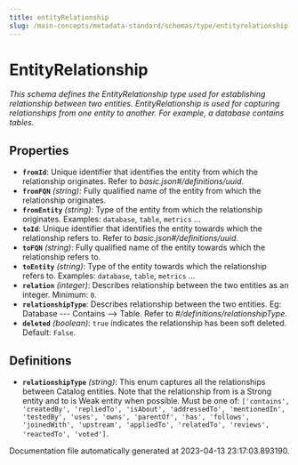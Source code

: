 ```yaml
---
title: entityRelationship
slug: /main-concepts/metadata-standard/schemas/type/entityrelationship
---
```


# EntityRelationship

*This schema defines the EntityRelationship type used for establishing relationship between two entities. EntityRelationship is used for capturing relationships from one entity to another. For example, a database contains tables.*

## Properties

- **`fromId`**: Unique identifier that identifies the entity from which the relationship originates. Refer to *basic.json#/definitions/uuid*.
- **`fromFQN`** *(string)*: Fully qualified name of the entity from which the relationship originates.
- **`fromEntity`** *(string)*: Type of the entity from which the relationship originates. Examples: `database`, `table`, `metrics` ...
- **`toId`**: Unique identifier that identifies the entity towards which the relationship refers to. Refer to *basic.json#/definitions/uuid*.
- **`toFQN`** *(string)*: Fully qualified name of the entity towards which the relationship refers to.
- **`toEntity`** *(string)*: Type of the entity towards which the relationship refers to. Examples: `database`, `table`, `metrics` ...
- **`relation`** *(integer)*: Describes relationship between the two entities as an integer. Minimum: `0`.
- **`relationshipType`**: Describes relationship between the two entities. Eg: Database --- Contains --> Table. Refer to *#/definitions/relationshipType*.
- **`deleted`** *(boolean)*: `true` indicates the relationship has been soft deleted. Default: `False`.
## Definitions

- **`relationshipType`** *(string)*: This enum captures all the relationships between Catalog entities. Note that the relationship from is a Strong entity and to is Weak entity when possible. Must be one of: `['contains', 'createdBy', 'repliedTo', 'isAbout', 'addressedTo', 'mentionedIn', 'testedBy', 'uses', 'owns', 'parentOf', 'has', 'follows', 'joinedWith', 'upstream', 'appliedTo', 'relatedTo', 'reviews', 'reactedTo', 'voted']`.


Documentation file automatically generated at 2023-04-13 23:17:03.893190.
